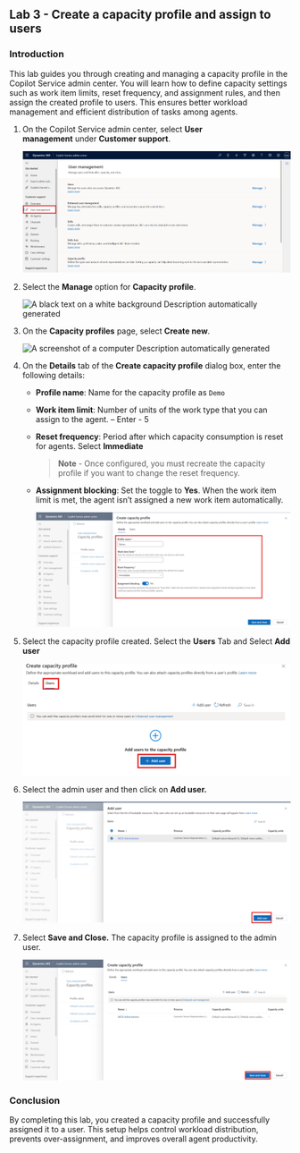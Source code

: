 ## Lab 3 - Create a capacity profile and assign to users

### Introduction

This lab guides you through creating and managing a capacity profile in
the Copilot Service admin center. You will learn how to define capacity
settings such as work item limits, reset frequency, and assignment
rules, and then assign the created profile to users. This ensures better
workload management and efficient distribution of tasks among agents.

1.  On the Copilot Service admin center, select **User
    management** under **Customer support**.

    ![](./media/image1.png)

2.  Select the **Manage** option for **Capacity profile**.

    ![A black text on a white background Description automatically
  generated](./media/image2.png)

3.  On the **Capacity profiles** page, select **Create new**.

    ![A screenshot of a computer Description automatically
  generated](./media/image3.png)


4.  On the **Details** tab of the **Create capacity profile** dialog
    box, enter the following details:

    - **Profile name**: Name for the capacity profile as `Demo`

    - **Work item limit**: Number of units of the work type that you can
      assign to the agent. – Enter - 5

    - **Reset frequency**: Period after which capacity consumption is
      reset for agents. Select **Immediate**

      > **Note** - Once configured, you must recreate the capacity profile
      if you want to change the reset frequency.

    - **Assignment blocking**: Set the toggle to **Yes**. When the work
      item limit is met, the agent isn’t assigned a new work item
      automatically.
  
      ![](./media/image4.png)

5.  Select the capacity profile created. Select the **Users** Tab and
    Select **Add user**

    ![](./media/image5.png)

6.  Select the admin user and then click on **Add user.**

    ![](./media/image6.png)

7.  Select **Save and Close.** The capacity profile is assigned to the
    admin user.
    
    ![](./media/image7.png)

### Conclusion

By completing this lab, you created a capacity profile and successfully
assigned it to a user. This setup helps control workload distribution,
prevents over-assignment, and improves overall agent productivity.

